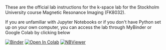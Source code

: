 These are the official lab instructions for the k-space lab for the Stockholm University course Magnetic Resonance Imaging (FK8032). 

If you are unfamiliar with Jupyter Notebooks or if you don't have Python set up on your own computer, you can access the lab through MyBinder or Google Colab by clicking below

[![Binder](https://mybinder.org/badge_logo.svg)](https://mybinder.org/v2/gh/fyrdahl/kspace-lab/master?filepath=kspacelab.ipynb)
[![Open In Colab](https://colab.research.google.com/assets/colab-badge.svg)](https://colab.research.google.com/github/fyrdahl/kspace-lab/blob/master/kspacelab.ipynb)
[![NBViewer](https://github.com/jupyter/design/blob/master/logos/Badges/nbviewer_badge.svg)](https://nbviewer.jupyter.org/github/fyrdahl/kspace-lab/blob/master/kspacelab.ipynb)
